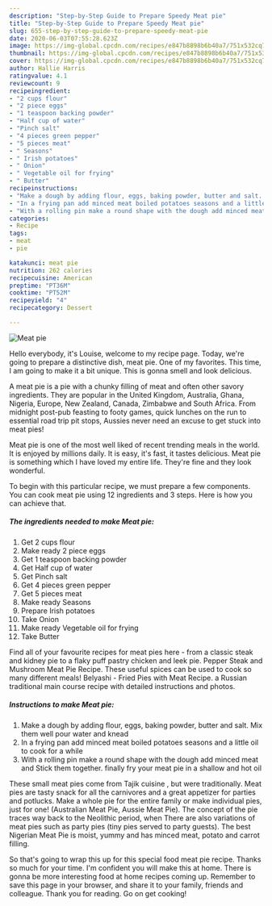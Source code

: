 ```yaml
---
description: "Step-by-Step Guide to Prepare Speedy Meat pie"
title: "Step-by-Step Guide to Prepare Speedy Meat pie"
slug: 655-step-by-step-guide-to-prepare-speedy-meat-pie
date: 2020-06-03T07:55:28.623Z
image: https://img-global.cpcdn.com/recipes/e847b8898b6b40a7/751x532cq70/meat-pie-recipe-main-photo.jpg
thumbnail: https://img-global.cpcdn.com/recipes/e847b8898b6b40a7/751x532cq70/meat-pie-recipe-main-photo.jpg
cover: https://img-global.cpcdn.com/recipes/e847b8898b6b40a7/751x532cq70/meat-pie-recipe-main-photo.jpg
author: Hallie Harris
ratingvalue: 4.1
reviewcount: 9
recipeingredient:
- "2 cups flour"
- "2 piece eggs"
- "1 teaspoon backing powder"
- "Half cup of water"
- "Pinch salt"
- "4 pieces green pepper"
- "5 pieces meat"
- " Seasons"
- " Irish potatoes"
- " Onion"
- " Vegetable oil for frying"
- " Butter"
recipeinstructions:
- "Make a dough by adding flour, eggs, baking powder, butter and salt. Mix them well pour water and knead"
- "In a frying pan add minced meat boiled potatoes seasons and a little oil to cook for a while"
- "With a rolling pin make a round shape with the dough add minced meat and Stick them together. finally fry your meat pie in a shallow and hot oil"
categories:
- Recipe
tags:
- meat
- pie

katakunci: meat pie 
nutrition: 262 calories
recipecuisine: American
preptime: "PT36M"
cooktime: "PT52M"
recipeyield: "4"
recipecategory: Dessert

---
```



![Meat pie](https://img-global.cpcdn.com/recipes/e847b8898b6b40a7/751x532cq70/meat-pie-recipe-main-photo.jpg)

Hello everybody, it's Louise, welcome to my recipe page. Today, we're going to prepare a distinctive dish, meat pie. One of my favorites. This time, I am going to make it a bit unique. This is gonna smell and look delicious.

A meat pie is a pie with a chunky filling of meat and often other savory ingredients. They are popular in the United Kingdom, Australia, Ghana, Nigeria, Europe, New Zealand, Canada, Zimbabwe and South Africa. From midnight post-pub feasting to footy games, quick lunches on the run to essential road trip pit stops, Aussies never need an excuse to get stuck into meat pies!

Meat pie is one of the most well liked of recent trending meals in the world. It is enjoyed by millions daily. It is easy, it's fast, it tastes delicious. Meat pie is something which I have loved my entire life. They're fine and they look wonderful.


To begin with this particular recipe, we must prepare a few components. You can cook meat pie using 12 ingredients and 3 steps. Here is how you can achieve that.

<!--inarticleads1-->

##### The ingredients needed to make Meat pie:

1. Get 2 cups flour
1. Make ready 2 piece eggs
1. Get 1 teaspoon backing powder
1. Get Half cup of water
1. Get Pinch salt
1. Get 4 pieces green pepper
1. Get 5 pieces meat
1. Make ready  Seasons
1. Prepare  Irish potatoes
1. Take  Onion
1. Make ready  Vegetable oil for frying
1. Take  Butter


Find all of your favourite recipes for meat pies here - from a classic steak and kidney pie to a flaky puff pastry chicken and leek pie. Pepper Steak and Mushroom Meat Pie Recipe. These useful spices can be used to cook so many different meals! Belyashi - Fried Pies with Meat Recipe. a Russian traditional main course recipe with detailed instructions and photos. 

<!--inarticleads2-->

##### Instructions to make Meat pie:

1. Make a dough by adding flour, eggs, baking powder, butter and salt. Mix them well pour water and knead
1. In a frying pan add minced meat boiled potatoes seasons and a little oil to cook for a while
1. With a rolling pin make a round shape with the dough add minced meat and Stick them together. finally fry your meat pie in a shallow and hot oil


These small meat pies come from Tajik cuisine , but were traditionally. Meat pies are tasty snack for all the carnivores and a great appetizer for parties and potlucks. Make a whole pie for the entire family or make individual pies, just for one! (Australian Meat Pie, Aussie Meat Pie). The concept of the pie traces way back to the Neolithic period, when There are also variations of meat pies such as party pies (tiny pies served to party guests). The best Nigerian Meat Pie is moist, yummy and has minced meat, potato and carrot filling. 

So that's going to wrap this up for this special food meat pie recipe. Thanks so much for your time. I'm confident you will make this at home. There is gonna be more interesting food at home recipes coming up. Remember to save this page in your browser, and share it to your family, friends and colleague. Thank you for reading. Go on get cooking!
